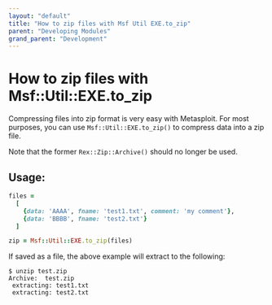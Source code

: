 ```yaml
---
layout: "default"
title: "How to zip files with Msf Util EXE.to_zip"
parent: "Developing Modules"
grand_parent: "Development"
---
```


# How to zip files with Msf::Util::EXE.to_zip
Compressing files into zip format is very easy with Metasploit. For most purposes, you can use `Msf::Util::EXE.to_zip()` to compress data into a zip file.

Note that the former `Rex::Zip::Archive()` should no longer be used.

## Usage:

```ruby
files =
  [
    {data: 'AAAA', fname: 'test1.txt', comment: 'my comment'},
    {data: 'BBBB', fname: 'test2.txt'}
  ]

zip = Msf::Util::EXE.to_zip(files)
```

If saved as a file, the above example will extract to the following:

```
$ unzip test.zip 
Archive:  test.zip
 extracting: test1.txt               
 extracting: test2.txt
```